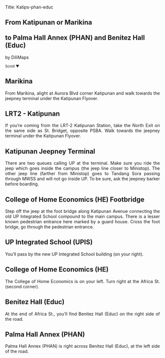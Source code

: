 Title: Katips-phan-educ

<section id='cover' class='cover active'>
<h1> From Katipunan or Marikina <br><br>to Palma Hall Annex (PHAN) and Benitez Hall (Educ)</h1>
<p align='justify'>by DiliMaps </p>
<small class='scroll'>Scroll ▼</small>
</section>

<section id='marikina'>
<h2>Marikina</h2>
<p align='justify'>From Marikina, alight at Aurora Blvd corner Katipunan and walk towards the jeepney terminal under the Katipunan Flyover.
</p>
</section>

<section id='lrt2'>
<h2> LRT2 - Katipunan</h2>
<p align='justify'>If you’re coming from the LRT-2 Katipunan Station, take the North Exit on the same side as St. Bridget, opposite PSBA. Walk towards the jeepney terminal under the Katipunan Flyover.
</p>
</section>

<section id='katips'>
<h2>Katipunan Jeepney Terminal</h2>
<p align='justify'>There are two queues calling UP at the terminal. Make sure you ride the jeep which goes inside the campus (the jeep line closer to Ministop). The other jeep line (farther from Ministop) goes to Tandang Sora passing through MWSS and will not go inside UP. To be sure, ask the jeepney barker before boarding.
</p>
</section>

<section id='che-bridge'>
<h2> College of Home Economics (HE) Footbridge</h2>
<p align='justify'>Step off the jeep at the foot bridge along Katipunan Avenue connecting the old UP Integrated School compound to the main campus. There is a lesser known pedestrian entrance here marked by a guard house. Cross the foot bridge, go through the pedestrian entrance.
</p>
</section>

<section id='upis'>
<h2> UP Integrated School (UPIS)</h2>
<p align='justify'>You’ll pass by the  new UP Integrated School building (on your right).
</p>
</section>

<section id='che'>
<h2> College of Home Economics (HE)</h2>
<p align='justify'>The College of Home Economics is on your left. Turn right at the Africa St. (second corner).
</p>
</section>

<section id='educ'>
<h2> Benitez Hall (Educ)</h2>
<p align='justify'>
At the end of Africa St., you’ll find Benitez Hall (Educ) on the right side of the road.
</p>
</section>

<section id='phan'>
<h2> Palma Hall Annex (PHAN)</h2>
<p align='justify'>
Palma Hall Annex (PHAN) is right across Benitez Hall (Educ), at the left side of the road.
</p>
</section>
